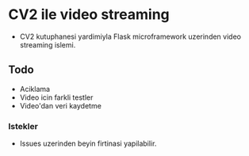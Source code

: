 # CV2 ile video streaming 

- CV2 kutuphanesi yardimiyla Flask microframework uzerinden video streaming islemi.

## Todo
- Aciklama
- Video icin farkli testler
- Video'dan veri kaydetme

### Istekler
- Issues uzerinden beyin firtinasi yapilabilir.
